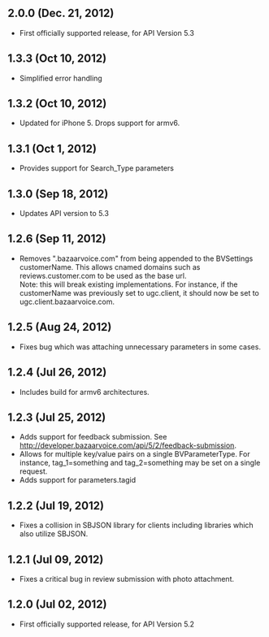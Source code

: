 
## 2.0.0 (Dec. 21, 2012)

* First officially supported release, for API Version 5.3

## 1.3.3 (Oct 10, 2012)

* Simplified error handling

## 1.3.2 (Oct 10, 2012)

* Updated for iPhone 5.  Drops support for armv6.

## 1.3.1 (Oct 1, 2012)

* Provides support for Search_Type parameters

## 1.3.0 (Sep 18, 2012)

* Updates API version to 5.3

## 1.2.6 (Sep 11, 2012)

* Removes ".bazaarvoice.com" from being appended to the BVSettings customerName.  This allows cnamed domains such as reviews.customer.com to be used as the base url.  
Note: this will break existing implementations.  For instance, if the customerName was previously set to ugc.client, it should now be set to ugc.client.bazaarvoice.com.

## 1.2.5 (Aug 24, 2012)

* Fixes bug which was attaching unnecessary parameters in some cases.

## 1.2.4 (Jul 26, 2012)

* Includes build for armv6 architectures.

## 1.2.3 (Jul 25, 2012)

* Adds support for feedback submission.  See http://developer.bazaarvoice.com/api/5/2/feedback-submission.
* Allows for multiple key/value pairs on a single BVParameterType.  For instance, tag\_1=something and tag\_2=something may be set on a single request.
* Adds support for parameters.tagid

## 1.2.2 (Jul 19, 2012)

* Fixes a collision in SBJSON library for clients including libraries which also utilize SBJSON.

## 1.2.1 (Jul 09, 2012)

* Fixes a critical bug in review submission with photo attachment.

## 1.2.0 (Jul 02, 2012)

* First officially supported release, for API Version 5.2